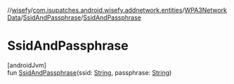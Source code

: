 //[wisefy](../../../../index.md)/[com.isupatches.android.wisefy.addnetwork.entities](../../index.md)/[WPA3NetworkData](../index.md)/[SsidAndPassphrase](index.md)/[SsidAndPassphrase](-ssid-and-passphrase.md)

# SsidAndPassphrase

[androidJvm]\
fun [SsidAndPassphrase](-ssid-and-passphrase.md)(ssid: [String](https://kotlinlang.org/api/latest/jvm/stdlib/kotlin/-string/index.html), passphrase: [String](https://kotlinlang.org/api/latest/jvm/stdlib/kotlin/-string/index.html))
